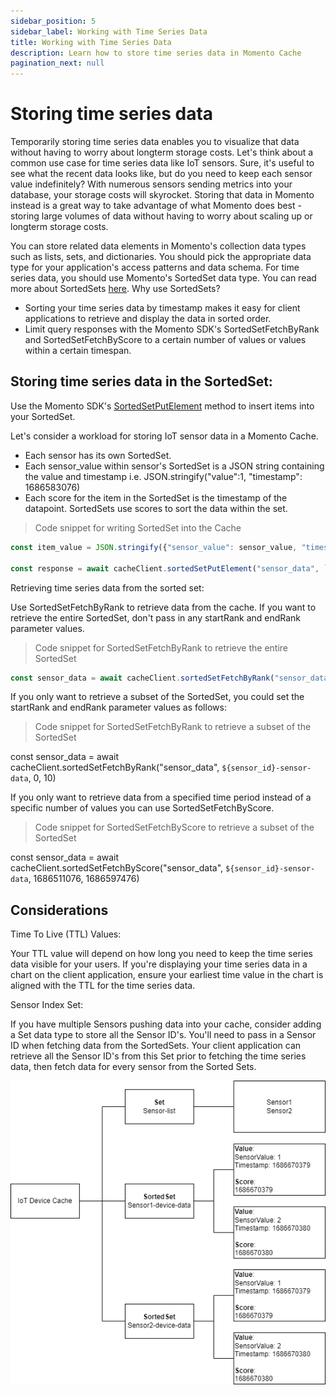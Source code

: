 ```yaml
---
sidebar_position: 5
sidebar_label: Working with Time Series Data
title: Working with Time Series Data
description: Learn how to store time series data in Momento Cache
pagination_next: null
---
```


# Storing time series data

Temporarily storing time series data enables you to visualize that data without having to worry about longterm storage costs. Let's think about a common use case for time series data like IoT sensors. Sure, it's useful to see what the recent data looks like, but do you need to keep each sensor value indefinitely? With numerous sensors sending metrics into your database, your storage costs will skyrocket. Storing that data in Momento instead is a great way to take advantage of what Momento does best - storing large volumes of data without having to worry about scaling up or longterm storage costs.

You can store related data elements in Momento's collection data types such as lists, sets, and dictionaries. You should pick the appropriate data type for your application's access patterns and data schema. For time series data, you should use Momento's SortedSet data type. You can read more about SortedSets [here](https://www.gomomento.com/blog/were-back-with-another-collection-data-type-sorted-sets). Why use SortedSets?

- Sorting your time series data by timestamp makes it easy for client applications to retrieve and display the data in sorted order.
- Limit query responses with the Momento SDK's SortedSetFetchByRank and SortedSetFetchByScore to a certain number of values or values within a certain timespan.

## Storing time series data in the SortedSet:
Use the Momento SDK's [SortedSetPutElement](https://docs.momentohq.com/develop/api-reference/collections/sortedsets#sortedsetputelement) method to insert items into your SortedSet.

Let's consider a workload for storing IoT sensor data in a Momento Cache.

- Each sensor has its own SortedSet.
- Each sensor_value within sensor's SortedSet is a JSON string containing the value and timestamp
i.e. JSON.stringify("value":1, "timestamp": 1686583076)
- Each score for the item in the SortedSet is the timestamp of the datapoint. SortedSets use scores to sort the data within the set.

>Code snippet for writing SortedSet into the Cache

```javascript
const item_value = JSON.stringify({"sensor_value": sensor_value, "timestamp": timestamp})

const response = await cacheClient.sortedSetPutElement("sensor_data", `${sensor_id}-sensor-data`, item_value, timestamp)
```

Retrieving time series data from the sorted set:

Use SortedSetFetchByRank to retrieve data from the cache. If you want to retrieve the entire SortedSet, don't pass in any startRank and endRank parameter values.

>Code snippet for SortedSetFetchByRank to retrieve the entire SortedSet

```javascript
const sensor_data = await cacheClient.sortedSetFetchByRank("sensor_data", `${sensor_id}-sensor-data`)
```

If you only want to retrieve a subset of the SortedSet, you could set the startRank and endRank parameter values as follows:

>Code snippet for SortedSetFetchByRank to retrieve a subset of the SortedSet

const sensor_data = await cacheClient.sortedSetFetchByRank("sensor_data", `${sensor_id}-sensor-data`, 0, 10)

If you only want to retrieve data from a specified time period instead of a specific number of values you can use SortedSetFetchByScore. 

>Code snippet for SortedSetFetchByScore to retrieve a subset of the SortedSet

const sensor_data = await cacheClient.sortedSetFetchByScore("sensor_data", `${sensor_id}-sensor-data`, 1686511076, 1686597476)

## Considerations

Time To Live (TTL) Values:

Your TTL value will depend on how long you need to keep the time series data visible for your users. If you're displaying your time series data in a chart on the client application, ensure your earliest time value in the chart is aligned with the TTL for the time series data.

Sensor Index Set:

If you have multiple Sensors pushing data into your cache, consider adding a Set data type to store all the Sensor ID's. You'll need to pass in a Sensor ID when fetching data from the SortedSets. Your client application can retrieve all the Sensor ID's from this Set prior to fetching the time series data, then fetch data for every sensor from the Sorted Sets.

![Set example](./images/time-series-example.png)
